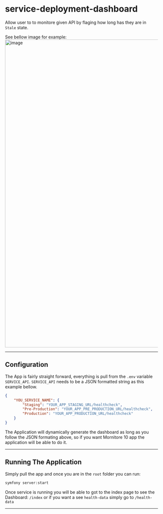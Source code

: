 # service-deployment-dashboard

Allow user to to monitore given API by flaging how long has they are in  `Stale` state.

See bellow image for example:
<img width="1662" height="1014" alt="image" src="https://github.com/user-attachments/assets/6ac40f8e-1132-4094-9131-4dfc57df9ee2" />

---
## Configuration
The App is fairly straight forward, everything is pull from the `.env` variable `SERVICE_API`.
`SERVICE_API` needs to be a JSON formatted string as this example bellow.

```JSON
{
    "YOU_SERVICE_NAME": {
        "Staging": "YOUR_APP_STAGING_URL/healthcheck",
        "Pre-Production": "YOUR_APP_PRE_PRODUCTION_URL/healthcheck",
        "Production": "YOUR_APP_PRODUCTION_URL/healthcheck"
    }
}
```

The Application will dynamically generate the dashboard as long as you follow the JSON formating above, so if you want Mornitore 10 app the application will be able to do it.

---
## Running The Application
Simply pull the app and once you are in the `root` folder you can run:

```bash
symfony server:start
```

Once service is running you will be able to got to the index page to see the Dashboard:
`/index` or if you want a see `health-data` simply go to `/health-data`

---
